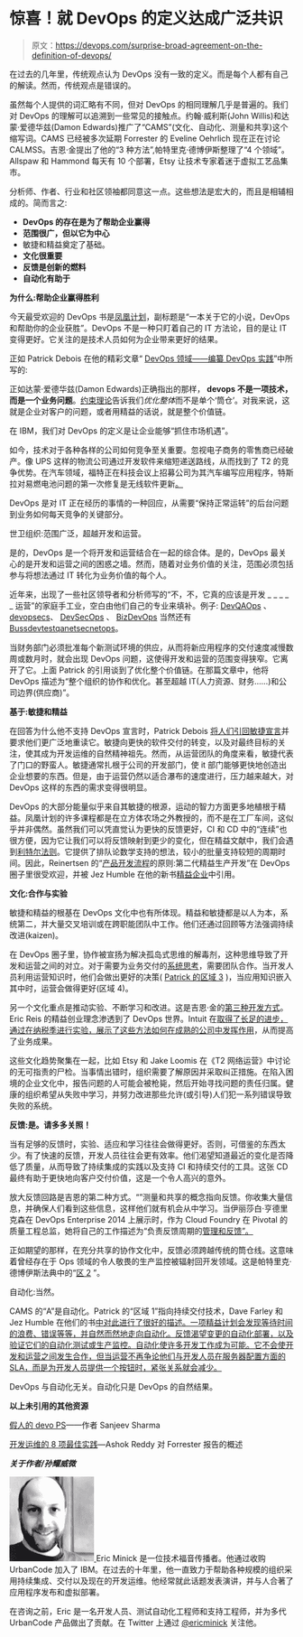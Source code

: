 # 惊喜！就 DevOps 的定义达成广泛共识

> 原文：<https://devops.com/surprise-broad-agreement-on-the-definition-of-devops/>

在过去的几年里，传统观点认为 DevOps 没有一致的定义。而是每个人都有自己的解读。然而，传统观点是错误的。

虽然每个人提供的词汇略有不同，但对 DevOps 的相同理解几乎是普遍的。我们对 DevOps 的理解可以追溯到一些常见的接触点。约翰·威利斯(John Willis)和达蒙·爱德华兹(Damon Edwards)推广了“CAMS”(文化、自动化、测量和共享)这个缩写词。CAMS 已经被多次延期 Forrester 的 Eveline Oehrlich 现在正在讨论 CALMSS。吉恩·金提出了他的“3 种方法”,帕特里克·德博伊斯整理了“4 个领域”。Allspaw 和 Hammond 每天有 10 个部署，Etsy 让技术专家着迷于虚拟工艺品集市。

分析师、作者、行业和社区领袖都同意这一点。这些想法是宏大的，而且是相辅相成的。简而言之:

*   **DevOps 的存在是为了帮助企业赢得**
*   **范围很广，但以它为中心**
*   敏捷和精益奠定了基础。
*   **文化很重要**
*   **反馈是创新的燃料**
*   **自动化有助于**

**为什么:帮助企业赢得胜利**

今天最受欢迎的 DevOps 书是[凤凰计划](http://itrevolution.com/books/phoenix-project-devops-book/)，副标题是“一本关于它的小说，DevOps 和帮助你的企业获胜”。DevOps 不是一种只盯着自己的 IT 方法论，目的是让 IT 变得更好。它关注的是技术人员如何为企业带来更好的结果。

正如 Patrick Debois 在他的精彩文章“ [DevOps 领域——编纂 DevOps 实践](http://www.jedi.be/blog/2012/05/12/codifying-devops-area-practices/)”中所写的:

正如达蒙·爱德华兹(Damon Edwards)正确指出的那样， **devops 不是一项技术，而是一个业务问题**。[约束理论](https://nl.wikipedia.org/wiki/Theory_of_constraints)告诉我们*优化整体*而不是单个‘筒仓’。对我来说，这就是企业对客户的问题，或者用精益的话说，就是整个价值链。

在 IBM，我们对 DevOps 的定义是让企业能够“抓住市场机遇”。

如今，技术对于各种各样的公司如何竞争至关重要。忽视电子商务的零售商已经破产。像 UPS 这样的物流公司通过开发软件来缩短递送路线，从而找到了 T2 的竞争优势。在汽车领域，福特正在科技会议上招募公司为其汽车编写应用程序，特斯拉对易燃电池问题的第一次修复是无线软件更新[。](http://www.plugincars.com/tesla-responds-fire-ground-clearance-software-update-128910.html)

DevOps 是对 IT 正在经历的事情的一种回应，从需要“保持正常运转”的后台问题到业务如何每天竞争的关键部分。

世卫组织:范围广泛，超越开发和运营。

是的，DevOps 是一个将开发和运营结合在一起的综合体。是的，DevOps 最关心的是开发和运营之间的困惑之墙。然而，随着对业务价值的关注，范围必须包括参与将想法通过 IT 转化为业务价值的每个人。

近年来，出现了一些社区领导者和分析师写的“不，不，它真的应该是开发 _ _ _ _ _ 运营”的家庭手工业，空白由他们自己的专业来填补。例子: [DevQAOps](http://www.neotys.com/blog/where-does-qa-fit-in-devops/) 、[devopsecs](http://blogs.gartner.com/neil_macdonald/2012/01/17/devops-needs-to-become-devopssec/)、 [DevSecOps](http://www.devsecops.org/) 、 [BizDevOps](http://www.tcs.com/resources/white_papers/Pages/Connecting-Business-Development-Operational-Dots-Enterprise-BizDevOps.aspx) 当然还有[Bussdevtestqanetsecnetops](http://www.slideshare.net/jedi4ever/devopsdays-downundervfinal/47/)。

当财务部门必须批准每个新测试环境的供应，从而将新应用程序的交付速度减慢数周或数月时，就会出现 DevOps 问题，这使得开发和运营的范围变得狭窄。它离开了它。上面 Patrick 的引用谈到了优化整个价值链。在那篇文章中，他将 DevOps 描述为“整个组织的协作和优化。甚至超越 IT(人力资源、财务……)和公司边界(供应商)”。

**基于:敏捷和精益**

在回答为什么他不支持 DevOps 宣言时，Patrick Debois [将人们引回敏捷宣言](http://www.slideshare.net/jedi4ever/devopsdays-downundervfinal/84/)并要求他们更广泛地重读它。敏捷向更快的软件交付的转变，以及对最终目标的关注，使其成为开发运维的自然精神祖先。然而，从运营团队的角度来看，敏捷代表了门口的野蛮人。敏捷通常扎根于公司的开发部门，使 it 部门能够更快地创造出企业想要的东西。但是，由于运营仍然以适合瀑布的速度进行，压力越来越大，对 DevOps 这样的东西的需求变得很明显。

DevOps 的大部分能量似乎来自其敏捷的根源，运动的智力方面更多地植根于精益。凤凰计划的许多课程都是在立方体农场之外教授的，而不是在工厂车间，这似乎并非偶然。虽然我们可以凭直觉认为更快的反馈更好，CI 和 CD 中的“连续”也很方便，因为它让我们可以将反馈映射到更少的变化，但在精益文献中，我们会遇到[利特尔法则](http://www1.practicalperformanceanalyst.com/resources/important-formulae/what-is-littles-law/#sthash.CLbcYHgu.dpbs)。它提供了排队论数学支持的想法，较小的批量支持较短的周期时间。因此，Reinertsen 的“[产品开发流程](https://www.amazon.com/The-Principles-Product-Development-Flow/dp/1935401009)的原则:第二代精益生产开发”在 DevOps 圈子里很受欢迎，并被 Jez Humble 在他的新书[精益企业](https://www.amazon.com/Lean-Enterprise-Performance-Organizations-Innovate/dp/1449368425)中引用。

**文化:合作与实验**

敏捷和精益的根基在 DevOps 文化中也有所体现。精益和敏捷都是以人为本，系统第二，并大量交叉培训或在跨职能团队中工作。他们还通过回顾等方法强调持续改进(kaizen)。

在 DevOps 圈子里，协作被宣扬为解决孤岛式思维的解毒剂，这种思维导致了开发和运营之间的对立。对于需要为业务交付的[系统思考](http://itrevolution.com/the-three-ways-principles-underpinning-devops/)，需要团队合作。当开发人员利用运营知识时，他们会做出更好的决策( [Patrick 的区域 3](http://www.jedi.be/blog/2012/05/12/codifying-devops-area-practices/) )，当应用知识嵌入其中时，运营会做得更好(区域 4)。

另一个文化重点是推动实验、不断学习和改进。这是吉恩·金的[第三种开发方式](http://itrevolution.com/the-three-ways-principles-underpinning-devops/)。Eric Reis 的精益创业理念渗透到了 DevOps 世界。Intuit 在[取得了长足的进步，通过在纳税季进行实验，展示了这些方法如何在成熟的公司中发挥作用](http://www.slideshare.net/ITRevolution/does14-nicole-forsgren/10)，从而提高了业务成果。

这些文化趋势聚集在一起，比如 Etsy 和 Jake Loomis 在《T2 网络运营》中讨论的无可指责的尸检。当事情出错时，组织需要了解原因并采取纠正措施。在陷入困境的企业文化中，报告问题的人可能会被枪毙，然后开始寻找问题的责任归属。健康的组织希望从失败中学习，并努力改进那些允许(或引导)人们犯一系列错误导致失败的系统。

**反馈:是。请多多关照！**

当有足够的反馈时，实验、适应和学习往往会做得更好。否则，可借鉴的东西太少。有了快速的反馈，开发人员往往会更有效率。他们渴望知道最近的变化是否降低了质量，从而导致了持续集成的实践以及支持 CI 和持续交付的工具。这张 CD 最终有助于更快地向客户交付价值，这是一个令人高兴的意外。

放大反馈回路是吉恩的第二种方式。“”测量和共享的概念指向反馈。你收集大量信息，并确保人们看到这些信息，这样他们就有机会从中学习。当伊丽莎白·亨德里克森在 DevOps Enterprise 2014 上展示时，作为 Cloud Foundry 在 Pivotal 的质量工程总监，她将自己的工作描述为“负责反馈周期的[管理和反馈”。](https://youtu.be/fMucUohYWI4?t=2m21s)

正如期望的那样，在充分共享的协作文化中，反馈必须跨越传统的筒仓线。这意味着曾经存在于 Ops 领域的令人敬畏的生产监控被辐射回开发领域。这是帕特里克·德博伊斯法典中的“[区 2](http://www.jedi.be/blog/2012/05/12/codifying-devops-area-practices/) ”。

自动化:当然。

CAMS 的“A”是自动化。Patrick 的“区域 1”指向持续交付技术，Dave Farley 和 Jez Humble 在他们的书[中对此进行了很好的描述。一项精益计划会发现等待时间的浪费、错误等等，并自然而然地走向自动化。反馈渴望变更的自动化部署，以及验证它们的自动化测试或生产监控。自动化使许多开发工作成为可能。它不会使开发和运营之间发生合作，但当运营不再争论他们与开发人员在服务器配置方面的 SLA，而是为开发人员提供一个按钮时，紧张关系就会减少。](https://www.amazon.com/Continuous-Delivery-Deployment-Automation-Addison-Wesley/dp/0321601912)

DevOps 与自动化无关。自动化只是 DevOps 的自然结果。

**以上未引用的其他资源**

[假人的 devo PS](https://www-01.ibm.com/software/rational/dummiesbooks/devops/)——作者 Sanjeev Sharma

[开发运维的 8 项最佳实践](https://devops.com/features/eight-critical-devops-practices-innovate-deliver-repeat/)—Ashok Reddy 对 Forrester 报告的概述

***关于作者/孙耀威微***

[![ericMinick](img/994ac0a6d18f6d86429f66fece3444e4.png) ](https://devops.com/wp-content/uploads/2014/11/ericMinick.jpeg) Eric Minick 是一位技术福音传播者。他通过收购 UrbanCode 加入了 IBM。在过去的十年里，他一直致力于帮助各种规模的组织采用持续集成、交付以及现在的开发运维。他经常就此话题发表演讲，并与人合著了应用程序发布和虚拟部署。

在咨询之前，Eric 是一名开发人员、测试自动化工程师和支持工程师，并为多代 UrbanCode 产品做出了贡献。在 Twitter 上通过 [@ericminick](https://twitter.com/ericminick) 关注他。